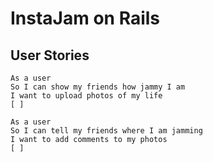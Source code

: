 # InstaJam on Rails 

## User Stories 

```
As a user 
So I can show my friends how jammy I am 
I want to upload photos of my life 
[ ]
```
```
As a user 
So I can tell my friends where I am jamming 
I want to add comments to my photos 
[ ]
```


